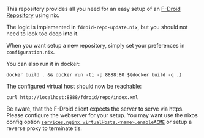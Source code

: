This repository provides all you need for an easy setup of an [F-Droid Repository](https://f-droid.org/docs/Setup_an_F-Droid_App_Repo/) using nix.

The logic is implemented in `fdroid-repo-update.nix`, but you should not need to look too deep into it.

When you want setup a new repository, simply set your preferences in `configuration.nix`.

You can also run it in docker:

```
docker build . && docker run -ti -p 8888:80 $(docker build -q .)
```

The configured virtual host should now be reachable:

```
curl http://localhost:8888/fdroid/repo/index.xml
```

Be aware, that the F-Droid client expects the server to serve via https.
Please configure the webserver for your setup.
You may want use the nixos config option [`services.nginx.virtualHosts.<name>.enableACME`](https://nixos.wiki/wiki/Nginx) or setup a reverse proxy to terminate tls.
